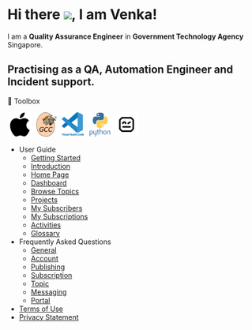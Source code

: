 # Hi there <img src= "https://raw.githubusercontent.com/MartinHeinz/MartinHeinz/master/wave.gif" width="30px">, I am Venka!

I am a **Quality Assurance Engineer** in **Government Technology Agency** Singapore.

Practising as a QA, Automation Engineer and Incident support.
----

🧰 Toolbox

<img src= "https://github.com/devicons/devicon/blob/master/icons/apple/apple-original.svg" alt= "apple logo" width="50" height="50"> <img src= "https://github.com/devicons/devicon/blob/master/icons/gcc/gcc-original.svg" alt= "GCC" width="50" height="50"> <img src= "https://github.com/devicons/devicon/blob/master/icons/vscode/vscode-original-wordmark.svg" alt= "VS code" width="50" height="50"> <img src= "https://github.com/devicons/devicon/blob/master/icons/python/python-original-wordmark.svg" alt= "Python" width="50" height="50"> <img src= "https://raw.githubusercontent.com/vscode-icons/vscode-icons/master/icons/file_type_robotframework.svg?sanitize=true" alt= "Robotframework" width="50" height="50">


* User Guide
  * [Getting Started](User%20Guide/Getting%20Started)
  * [Introduction](User%20Guide/Introduction)
  * [Home Page](User%20Guide/Home%20Page)
  * [Dashboard](User%20Guide/Dashboard)
  * [Browse Topics](User%20Guide/Browse%20Topic)
  * [Projects](User%20Guide/Projects)
  * [My Subscribers](User%20Guide/My%20Subscribers)
  * [My Subscriptions](User%20Guide/My%20Subscriptions)
  * [Activities](User%20Guide/Activities)
  * [Glossary](User%20Guide/Glossary)
* Frequently Asked Questions
  * [General](FAQs/General)
  * [Account](FAQs/Account)
  * [Publishing](FAQs/Publishing)
  * [Subscription](FAQs/Subscription)
  * [Topic](FAQs/Topic)
  * [Messaging](FAQs/Messaging)
  * [Portal](FAQs/Portal)
* [Terms of Use](Terms%20of%20Use/TOU)
* [Privacy Statement](Privacy%20Statement/Privacy)








